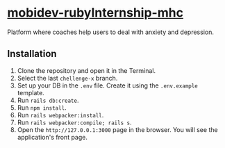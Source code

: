 # [mobidev-rubyInternship-mhc](http://mental.vchkhr.com/)

Platform where coaches help users to deal with anxiety and depression.

## Installation

1. Clone the repository and open it in the Terminal.
2. Select the last `chellenge-x` branch.
3. Set up your DB in the `.env` file. Create it using the `.env.example` template.
4. Run `rails db:create`.
5. Run `npm install`.
6. Run `rails webpacker:install`.
7. Run `rails webpacker:compile; rails s`.
8. Open the `http://127.0.0.1:3000` page in the browser. You will see the application's front page.